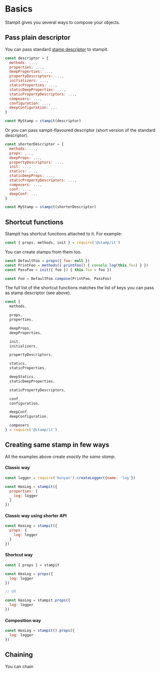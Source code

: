 # Basics

Stampit gives you several ways to compose your objects.

## Pass plain descriptor

You can pass standard [stamp descriptor](/composition.md) to stampit.

```js
const descriptor = {
  methods: ...,
  properties: ...,
  deepProperties: ...,
  propertyDescriptors: ...,
  initializers: ...,
  staticProperties: ...,
  staticDeepProperties: ...,
  staticPropertyDescriptors: ...,
  composers: ...,
  configuration: ...,
  deepConfiguration: ...
}

const MyStamp = stampit(descriptor)
```

Or you can pass sampit-flavoured descriptor \(short version of the standard descriptor\).

```js
const shorterDescriptor = {
  methods: ...,
  props: ...,
  deepProps: ...,
  propertyDescriptors: ...,
  init: ...,
  statics: ...,
  staticDeepProps: ...,
  staticPropertyDescriptors: ...,
  composers: ...,
  conf: ...,
  deepConf: ...
}

const MyStamp = stampit(shorterDescriptor)
```

## Shortcut functions

Stampit has shortcut functions attached to it. For example:

```js
const { props, methods, init } = require('@stamp/it')
```

You can create stamps from them too.

```js
const DefaultFoo = props({ foo: null })
const PrintFoo = methods({ printFoo() { console.log(this.foo) } })
const PassFoo = init({ foo }) { this.foo = foo })

const Foo = DefaultFoo.compose(PrintFoo, PassFoo)
```

The full list of the shortcut functions matches the list of keys you can pass as stamp descriptor \(see above\).

```js
const {
  methods,

  props,
  properties,

  deepProps,
  deepProperties,

  init,  
  initializers,

  propertyDescriptors,

  statics,
  staticProperties,

  deepStatics,
  staticDeepProperties,

  staticPropertyDescriptors,

  conf,
  configuration,

  deepConf,
  deepConfiguration,

  composers
} = require('@stamp/it')
```

## Creating same stamp in few ways

All the examples above create _exactly the same stamp_.

#### Classic way

```js
const logger = require('bunyan').createLogger({name: 'log'})

const HasLog = stampit({
  properties: {
    log: logger
  }
})
```

#### Classic way using shorter API

```js
const HasLog = stampit({
  props: {
    log: logger
  }
})
```

#### Shortcut way

```js
const { props } = stampit

const HasLog = props({
  log: logger
})

// OR

const HasLog = stampit.props({
  log: logger
})
```

#### Composition way

```js
const HasLog = stampit().props({
  log: logger
})
```

## Chaining

You can chain 




